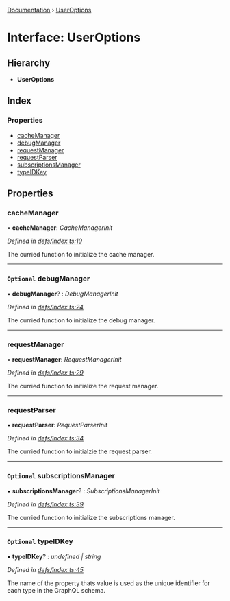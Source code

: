 [Documentation](../README.md) › [UserOptions](useroptions.md)

# Interface: UserOptions

## Hierarchy

* **UserOptions**

## Index

### Properties

* [cacheManager](useroptions.md#cachemanager)
* [debugManager](useroptions.md#optional-debugmanager)
* [requestManager](useroptions.md#requestmanager)
* [requestParser](useroptions.md#requestparser)
* [subscriptionsManager](useroptions.md#optional-subscriptionsmanager)
* [typeIDKey](useroptions.md#optional-typeidkey)

## Properties

###  cacheManager

• **cacheManager**: *CacheManagerInit*

*Defined in [defs/index.ts:19](https://github.com/badbatch/graphql-box/blob/3fa1e6d/packages/client/src/defs/index.ts#L19)*

The curried function to initialize the cache manager.

___

### `Optional` debugManager

• **debugManager**? : *DebugManagerInit*

*Defined in [defs/index.ts:24](https://github.com/badbatch/graphql-box/blob/3fa1e6d/packages/client/src/defs/index.ts#L24)*

The curried function to initialize the debug manager.

___

###  requestManager

• **requestManager**: *RequestManagerInit*

*Defined in [defs/index.ts:29](https://github.com/badbatch/graphql-box/blob/3fa1e6d/packages/client/src/defs/index.ts#L29)*

The curried function to initialize the request manager.

___

###  requestParser

• **requestParser**: *RequestParserInit*

*Defined in [defs/index.ts:34](https://github.com/badbatch/graphql-box/blob/3fa1e6d/packages/client/src/defs/index.ts#L34)*

The curried function to initialzie the request parser.

___

### `Optional` subscriptionsManager

• **subscriptionsManager**? : *SubscriptionsManagerInit*

*Defined in [defs/index.ts:39](https://github.com/badbatch/graphql-box/blob/3fa1e6d/packages/client/src/defs/index.ts#L39)*

The curried function to initialize the subscriptions manager.

___

### `Optional` typeIDKey

• **typeIDKey**? : *undefined | string*

*Defined in [defs/index.ts:45](https://github.com/badbatch/graphql-box/blob/3fa1e6d/packages/client/src/defs/index.ts#L45)*

The name of the property thats value is used as the unique
identifier for each type in the GraphQL schema.
